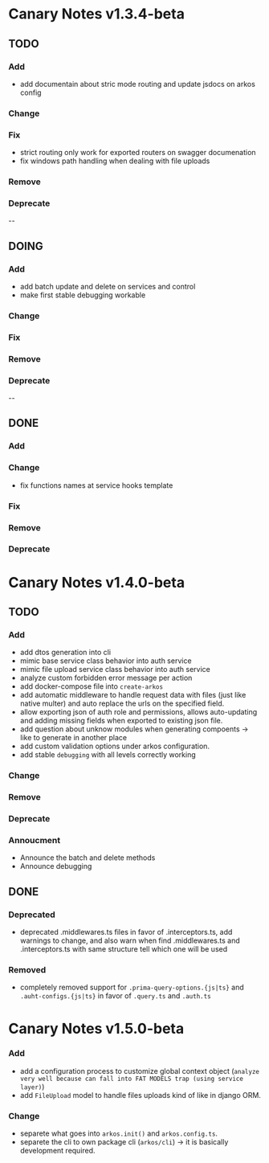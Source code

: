 # Canary Notes v1.3.4-beta

## TODO

### Add

- add documentain about stric mode routing and update jsdocs on arkos config

### Change

### Fix

- strict routing only work for exported routers on swagger documenation
- fix windows path handling when dealing with file uploads

### Remove

### Deprecate

--

## DOING

### Add

- add batch update and delete on services and control
- make first stable debugging workable

### Change

### Fix

### Remove

### Deprecate

--

## DONE

### Add

### Change

- fix functions names at service hooks template

### Fix

### Remove

### Deprecate

# Canary Notes v1.4.0-beta

## TODO

### Add

- add dtos generation into cli
- mimic base service class behavior into auth service
- mimic file upload service class behavior into auth service
- analyze custom forbidden error message per action
- add docker-compose file into `create-arkos`
- add automatic middleware to handle request data with files (just like native multer) and auto replace the urls on the specified field.
- allow exporting json of auth role and permissions, allows auto-updating and adding missing fields when exported to existing json file.
- add question about unknow modules when generating compoents -> like to generate in another place
- add custom validation options under arkos configuration.
- add stable `debugging` with all levels correctly working

### Change

### Remove

### Deprecate

### Annoucment

- Announce the batch and delete methods
- Announce debugging

## DONE

### Deprecated

- deprecated .middlewares.ts files in favor of .interceptors.ts, add warnings to change, and also warn when find .middlewares.ts and .interceptors.ts with same structure tell which one will be used

### Removed

- completely removed support for `.prima-query-options.{js|ts}` and `.auht-configs.{js|ts}` in favor of `.query.ts` and `.auth.ts`

# Canary Notes v1.5.0-beta

### Add

- add a configuration process to customize global context object (`analyze very well because can fall into FAT MODELS trap (using service layer)`)
- add `FileUpload` model to handle files uploads kind of like in django ORM.

### Change

- separete what goes into `arkos.init()` and `arkos.config.ts`.
- separete the cli to own package cli (`arkos/cli`) -> it is basically development required.
